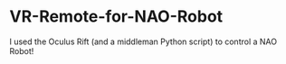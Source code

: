 # VR-Remote-for-NAO-Robot
I used the Oculus Rift (and a middleman Python script) to control a NAO Robot!
